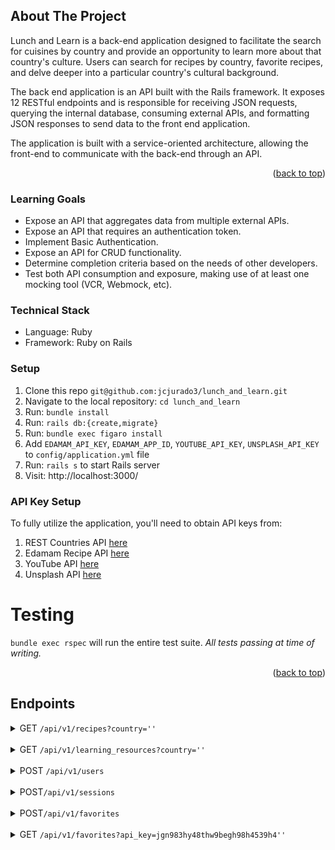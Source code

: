 ## About The Project

Lunch and Learn is a back-end application designed to facilitate the search for cuisines by country and provide an opportunity to learn more about that country's culture. Users can search for recipes by country, favorite recipes, and delve deeper into a particular country's cultural background.

The back end application is an API built with the Rails framework. It exposes 12 RESTful endpoints and is responsible for receiving JSON requests, querying the internal database, consuming external APIs, and formatting JSON responses to send data to the front end application.

The application is built with a service-oriented architecture, allowing the front-end to communicate with the back-end through an API.

<p align="right">(<a href="#readme-top">back to top</a>)</p>

### Learning Goals
- Expose an API that aggregates data from multiple external APIs.
- Expose an API that requires an authentication token.
- Implement Basic Authentication.
- Expose an API for CRUD functionality.
- Determine completion criteria based on the needs of other developers.
- Test both API consumption and exposure, making use of at least one mocking tool (VCR, Webmock, etc).

### Technical Stack
- Language: Ruby
- Framework: Ruby on Rails

### Setup
1. Clone this repo `git@github.com:jcjurado3/lunch_and_learn.git`
1. Navigate to the local repository: `cd lunch_and_learn`
1. Run: `bundle install`
1. Run: `rails db:{create,migrate}`
1. Run: `bundle exec figaro install`
1. Add `EDAMAM_API_KEY`,  `EDAMAM_APP_ID`, `YOUTUBE_API_KEY`, `UNSPLASH_API_KEY` to `config/application.yml` file
1. Run: `rails s` to start Rails server
1. Visit: http://localhost:3000/

### API Key Setup
To fully utilize the application, you'll need to obtain API keys from:
1. REST Countries API [here](https://restcountries.com/#api-endpoints-v3-all)
1. Edamam Recipe API [here](https://developer.edamam.com/edamam-recipe-api)
1. YouTube API [here](https://developers.google.com/youtube/v3/getting-started)
1. Unsplash API [here](https://unsplash.com/developers)

# Testing

`bundle exec rspec` will run the entire test suite. *All tests passing at time of writing.*
<p align="right">(<a href="#readme-top">back to top</a>)</p>

## Endpoints
<details>
<summary>GET <code>/api/v1/recipes?country=''</code></summary>
<br>

    {
    "data": [
        {
            "id": null,
            "type": "recipe",
            "attributes": {
                "title": "Andy Ricker's Naam Cheuam Naam Taan Piip (Palm Sugar Simple Syrup)",
                "url": "https://www.seriouseats.com/recipes/2013/11/andy-rickers-naam-cheuam-naam-taan-piip-palm-sugar-simple-syrup.html",
                "country": "thailand",
                "image": "https://edamam-product-images.s3.amazonaws.com..."
            }
        },
        {
            "id": null,
            "type": "recipe",
            "attributes": {
                "title": "Sriracha",
                "url": "http://www.jamieoliver.com/recipes/vegetables-recipes/sriracha/",
                "country": "thailand",
                "image": "https://edamam-product-images.s3.amazonaws.com/."
            }
        },
    ]
}


</details>
<br>
<details>
<summary>GET <code>/api/v1/learning_resources?country=''</code></summary>
<br>

    {
    "data": {
        "id": null,
        "type": "learning_resource",
        "attributes": {
            "country": "laos",
            "video": {
                "title": "A Super Quick History of Laos",
                "youtube_video_id": "uw8hjVqxMXw"
            },
            "images": [
                {
                    "alt_tag": "standing statue and temples landmark during daytime",
                    "url": "https://images.unsplash.com/photo-1528181304800-259b08848526?ixid=MnwzNzg2NzV8MHwxfHNlYXJjaHwxfHx0aGFpbGFuZHxlbnwwfHx8fDE2Njc4Njk1NTA&ixlib=rb-4.0.3"
                },
                {
                    "alt_tag": "five brown wooden boats",
                    "url": "https://images.unsplash.com/photo-1552465011-b4e21bf6e79a?ixid=MnwzNzg2NzV8MHwxfHNlYXJjaHwyfHx0aGFpbGFuZHxlbnwwfHx8fDE2Njc4Njk1NTA&ixlib=rb-4.0.3"
                },
                {
                    "alt_tag": "orange temples during daytime",
                    "url": "https://images.unsplash.com/photo-1563492065599-3520f775eeed?ixid=MnwzNzg2NzV8MHwxfHNlYXJjaHwzfHx0aGFpbGFuZHxlbnwwfHx8fDE2Njc4Njk1NTA&ixlib=rb-4.0.3"
                },
              ]
        }
    }
}

</details>
<br>
<details>
<summary>POST <code>/api/v1/users</code></summary>
<br>

    {
      "data": {
        "type": "user",
        "id": "1",
        "attributes": {
          "name": "Odell",
          "email": "goodboy@ruffruff.com",
          "api_key": "jgn983hy48thw9begh98h4539h4"
        }
      }
    }


</details>
<br>
<details>
<summary>POST<code>/api/v1/sessions</code></summary>
<br>

    {
      "data": {
        "type": "user",
        "id": "1",
        "attributes": {
          "name": "Odell",
          "email": "goodboy@ruffruff.com",
          "api_key": "jgn983hy48thw9begh98h4539h4"
        }
      }
    }


</details>
<br>

<details>
<summary>POST<code>/api/v1/favorites</code></summary>
<br>

    {
        "success": "Favorite added successfully"
    }

</details>
<br>

<details>
<summary>GET <code>/api/v1/favorites?api_key=jgn983hy48thw9begh98h4539h4''</code></summary>
<br>

    {
      "data": [
          {
              "id": "1",
              "type": "favorite",
              "attributes": {
                  "recipe_title": "Recipe: Egyptian Tomato Soup",
                  "recipe_link": "http://www.thekitchn.com/recipe-egyptian-tomato-soup-weeknight....",
                  "country": "egypt",
                  "created_at": "2022-11-02T02:17:54.111Z"
              }
          },
          {
              "id": "2",
              "type": "favorite",
              "attributes": {
                  "recipe_title": "Crab Fried Rice (Khaao Pad Bpu)",
                  "recipe_link": "https://www.tastingtable.com/.....",
                  "country": "thailand",
                  "created_at": "2022-11-07T03:44:08.917Z"
              }
          }
      ]
  }


</details>
<br>


